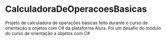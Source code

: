 # CalculadoraDeOperacoesBasicas
Projeto de calculadora de operações básicas feito durante o curso de orientação a onjetos com C# da plataforma Alura. Foi um desafio do módulo do curso de orientação a objetos com C#
